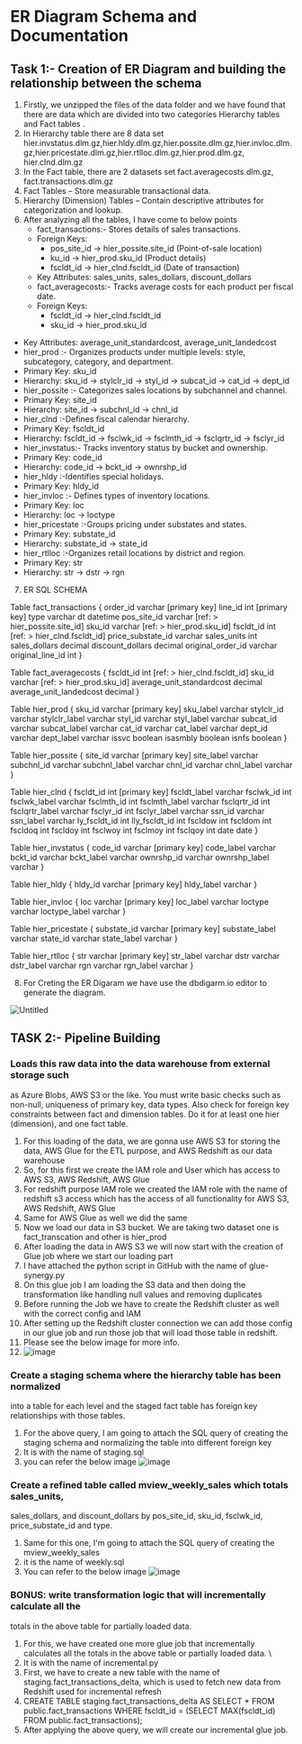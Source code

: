 # ER Diagram Schema and Documentation

## Task 1:-  Creation of ER Diagram and building the relationship between the schema 

1) Firstly, we unzipped the files of the data folder and we have found that there are data which are divided into two categories Hierarchy tables and Fact tables .
2) In Hierarchy table there are 8 data set hier.invstatus.dlm.gz,hier.hldy.dlm.gz,hier.possite.dlm.gz,hier.invloc.dlm.gz,hier.pricestate.dlm.gz,hier.rtlloc.dlm.gz,hier.prod.dlm.gz, hier.clnd.dlm.gz
3) In the Fact table, there are 2 datasets set fact.averagecosts.dlm.gz, fact.transactions.dlm.gz
4) Fact Tables – Store measurable transactional data.
5) Hierarchy (Dimension) Tables – Contain descriptive attributes for categorization and lookup.
6) After analyzing all the tables, I have come to below points
   * fact_transactions:- Stores details of sales transactions.
   * Foreign Keys:
       * pos_site_id → hier_possite.site_id (Point-of-sale location)
       * ku_id → hier_prod.sku_id (Product details)
       * fscldt_id → hier_clnd.fscldt_id (Date of transaction)
   * Key Attributes: sales_units, sales_dollars, discount_dollars
   * fact_averagecosts:- Tracks average costs for each product per fiscal date.
   * Foreign Keys:
       * fscldt_id → hier_clnd.fscldt_id
       * sku_id → hier_prod.sku_id
  * Key Attributes: average_unit_standardcost, average_unit_landedcost
  * hier_prod :- Organizes products under multiple levels: style, subcategory, category, and department.
  * Primary Key: sku_id
  * Hierarchy: sku_id → stylclr_id → styl_id → subcat_id → cat_id → dept_id
  * hier_possite :- Categorizes sales locations by subchannel and channel.
  * Primary Key: site_id
  * Hierarchy: site_id → subchnl_id → chnl_id
  * hier_clnd :-Defines fiscal calendar hierarchy.
  * Primary Key: fscldt_id
  * Hierarchy: fscldt_id → fsclwk_id → fsclmth_id → fsclqrtr_id → fsclyr_id
  * hier_invstatus:- Tracks inventory status by bucket and ownership.
  * Primary Key: code_id
  * Hierarchy: code_id → bckt_id → ownrshp_id
  * hier_hldy :-Identifies special holidays.
  * Primary Key: hldy_id
  * hier_invloc :- Defines types of inventory locations.
  * Primary Key: loc
  * Hierarchy: loc → loctype
  * hier_pricestate :-Groups pricing under substates and states.
  * Primary Key: substate_id
  * Hierarchy: substate_id → state_id
  * hier_rtlloc :-Organizes retail locations by district and region.
  * Primary Key: str
  * Hierarchy: str → dstr → rgn
7) ER SQL SCHEMA

Table fact_transactions {
  order_id varchar [primary key]
  line_id int [primary key]
  type varchar
  dt datetime
  pos_site_id varchar [ref: > hier_possite.site_id] 
  sku_id varchar [ref: > hier_prod.sku_id] 
  fscldt_id int [ref: > hier_clnd.fscldt_id] 
  price_substate_id varchar
  sales_units int
  sales_dollars decimal
  discount_dollars decimal
  original_order_id varchar
  original_line_id int
}

Table fact_averagecosts {
  fscldt_id int [ref: > hier_clnd.fscldt_id] 
  sku_id varchar [ref: > hier_prod.sku_id] 
  average_unit_standardcost decimal
  average_unit_landedcost decimal
}

Table hier_prod {
  sku_id varchar [primary key]
  sku_label varchar
  stylclr_id varchar
  stylclr_label varchar
  styl_id varchar
  styl_label varchar
  subcat_id varchar
  subcat_label varchar
  cat_id varchar
  cat_label varchar
  dept_id varchar
  dept_label varchar
  issvc boolean
  isasmbly boolean
  isnfs boolean
}

Table hier_possite {
  site_id varchar [primary key]
  site_label varchar
  subchnl_id varchar
  subchnl_label varchar
  chnl_id varchar
  chnl_label varchar
}

Table hier_clnd {
  fscldt_id int [primary key]
  fscldt_label varchar
  fsclwk_id int
  fsclwk_label varchar
  fsclmth_id int
  fsclmth_label varchar
  fsclqrtr_id int
  fsclqrtr_label varchar
  fsclyr_id int
  fsclyr_label varchar
  ssn_id varchar
  ssn_label varchar
  ly_fscldt_id int
  lly_fscldt_id int
  fscldow int
  fscldom int
  fscldoq int
  fscldoy int
  fsclwoy int
  fsclmoy int
  fsclqoy int
  date date
}

Table hier_invstatus {
  code_id varchar [primary key]
  code_label varchar
  bckt_id varchar
  bckt_label varchar
  ownrshp_id varchar
  ownrshp_label varchar
}

Table hier_hldy {
  hldy_id varchar [primary key]
  hldy_label varchar
}

Table hier_invloc {
  loc varchar [primary key]
  loc_label varchar
  loctype varchar
  loctype_label varchar
}

Table hier_pricestate {
  substate_id varchar [primary key]
  substate_label varchar
  state_id varchar
  state_label varchar
}

Table hier_rtlloc {
  str varchar [primary key]
  str_label varchar
  dstr varchar
  dstr_label varchar
  rgn varchar
  rgn_label varchar
}

8) For Creting the ER Digaram we have use the dbdigarm.io editor to generate the diagram.
   
![Untitled](https://github.com/user-attachments/assets/c11c74dc-2135-4b5d-a1cc-59fefc85ba97)


## TASK 2:- Pipeline Building

### Loads this raw data into the data warehouse from external storage such
as Azure Blobs, AWS S3 or the like. You must write basic checks such as
non-null, uniqueness of primary key, data types. Also check for foreign
key constraints between fact and dimension tables. Do it for at least one
hier (dimension), and one fact table.

1) For this loading of the data, we are gonna use AWS S3 for storing the data, AWS Glue for the ETL purpose, and AWS Redshift as our data warehouse
2) So, for this first we create the IAM role and User which has access to AWS S3, AWS Redshift, AWS Glue
3) For redshift purpose IAM role we created the IAM role with the name of redshift s3 access which has the access of all functionality for AWS S3, AWS Redshift, AWS Glue
4) Same for AWS Glue as well we did the same
5) Now we load our data in S3 bucket. We are taking two dataset one is fact_transcation and other is hier_prod
6) After loading the data in AWS S3 we will now start with the creation of Glue job where we start our loading part
7) I have attached the python script in GitHub with the name of glue-synergy.py
8) On this glue job I am loading the S3 data and then doing the transformation like handling null values and removing duplicates
9) Before running the Job we have to create the Redshift cluster as well with the correct config  and IAM
10) After setting up the Redshift cluster connection we can add those config in our glue job and run those job that will load those table in redshift.
11) Please see the below image for more info.
12) ![image](https://github.com/user-attachments/assets/35c719e2-d19e-4779-b603-ecbc85bfe8ae)

### Create a staging schema where the hierarchy table has been normalized
into a table for each level and the staged fact table has foreign key
relationships with those tables.

1) For the above query, I am going to attach the SQL query of creating the staging schema and normalizing the table into different foreign key
2) It is with the name of staging.sql
3) you can refer the below image
   ![image](https://github.com/user-attachments/assets/6d53f939-3144-40ea-a88b-9a8086fcc08e)


### Create a refined table called mview_weekly_sales which totals sales_units,
sales_dollars, and discount_dollars by pos_site_id, sku_id, fsclwk_id,
price_substate_id and type.

1) Same for this one, I'm going to attach the SQL query of creating the mview_weekly_sales
2) it is the name of weekly.sql
3) You can refer to the below image
   ![image](https://github.com/user-attachments/assets/1d5fbdaf-5240-48de-ae6b-625f18f228a1)

### BONUS: write transformation logic that will incrementally calculate all the
totals in the above table for partially loaded data.
1) For this, we have created one more glue job that incrementally calculates all the totals in the above table or partially loaded data. \
2) It is with the name of incremental.py
3) First, we have to create a new table with the name of staging.fact_transactions_delta, which is used to fetch new data from Redshift used for incremental refresh
4) CREATE TABLE staging.fact_transactions_delta AS 
SELECT * FROM public.fact_transactions WHERE fscldt_id = (SELECT MAX(fscldt_id) FROM public.fact_transactions);
5) After applying the above query, we will create our incremental glue job.


   






